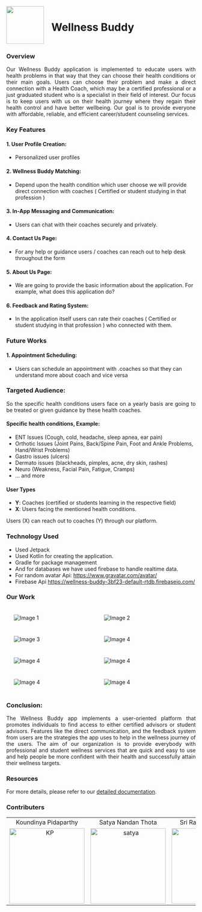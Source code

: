 <div style="display:flex">
  <span style="margin-right:20px">
    <img src="./images/wb_logo.png"  width="100px" />
  </span> 
  <h1>Wellness Buddy</h1>
</div>

### Overview

<p style="text-align:justify">
Our Wellness Buddy application is implemented to educate users with health problems in that way that they can choose their health conditions or their main goals. Users can choose their problem and make a direct connection with a Health Coach, which may be a certified professional or a just graduated student who is a specialist in their field of interest. Our focus is to keep users with us on their health journey where they regain their health control and have better wellbeing. Our goal is to provide everyone with affordable, reliable, and efficient career/student counseling services.
</p>

### Key Features

#### 1. User Profile Creation:

- Personalized user profiles

#### 2. Wellness Buddy Matching:

- Depend upon the health condition which user choose we will provide direct connection with coaches ( Certified or student studying in that profession )

#### 3. In-App Messaging and Communication:

- Users can chat with their coaches securely and privately.

#### 4. Contact Us Page:

- For any help or guidance users / coaches can reach out to help desk throughout the form

#### 5. About Us Page:

- We are going to provide the basic information about the application. For example, what does this application do?

#### 6. Feedback and Rating System:

- In the application itself users can rate their coaches ( Certified or student studying in that profession ) who connected with them.

### Future Works

#### 1. Appointment Scheduling:

- Users can schedule an appointment with .coaches so that they can understand more about coach and vice versa

### Targeted Audience:

<p style="text-align:justify">
So the specific health conditions users face on a yearly basis are going to be treated or given guidance by these health coaches.
</p>

#### Specific health conditions, Example:

- ENT Issues (Cough, cold, headache, sleep apnea, ear pain)
- Orthotic Issues (Joint Pains, Back/Spine Pain, Foot and Ankle Problems, Hand/Wrist Problems)
- Gastro issues (ulcers)
- Dermato issues (blackheads, pimples, acne, dry skin, rashes)
- Neuro (Weakness, Facial Pain, Fatigue, Cramps)
- ... and more

#### User Types

- **Y**: Coaches (certified or students learning in the respective field)
- **X**: Users facing the mentioned health conditions.

<p style="text-align:justify"> Users (X) can reach out to coaches (Y) through our platform. </p>


### Technology Used
<ul>
<li>Used Jetpack</li>
<li>Used Kotlin for creating the application.</li>
<li>Gradle for package management</li>
<li>And for databases we have used firebase to handle realtime data.</li>
<li>For random avatar Api: <a href="https://www.gravatar.com/avatar/">https://www.gravatar.com/avatar/ </a></li>
<li>Firebase Api <a href="https://wellness-buddy-3bf23-default-rtdb.firebaseio.com/
">https://wellness-buddy-3bf23-default-rtdb.firebaseio.com/</a></li>
</ul>

### Our Work
<div style="display: flex; flex-wrap: wrap; justify-content:flex-start">
  <div style="width: 200px ; padding:20px;">
    <img src="Logo_View.png" alt="Image 1" style="max-width: 100%;">
  </div>
  <div style="width: 200px;padding:20px;">
    <img src="LoginScreen.png" alt="Image 2" style="max-width: 100%;">
  </div>
  <div style="width: 200px;padding:20px">
    <img src="Seeker_Issue_Selection.png" alt="Image 3" style="max-width: 100%;">
  </div>
  <div style="width: 200px;padding:20px">
    <img src="Seeker_Issue_Selection2.png" alt="Image 4" style="max-width: 100%;">
  </div>
  <div style="width: 200px;padding:20px">
    <img src="Seeker_View_User_List.png" alt="Image 4" style="max-width: 100%;">
  </div>
  <div style="width: 200px;padding:20px">
    <img src="userProfile_screen.png" alt="Image 4" style="max-width: 100%;">
  </div>
  <div style="width: 200px;padding:20px">
    <img src="SignInForm1.png" alt="Image 4" style="max-width: 100%;">
  </div>
  <div style="width: 200px;padding:20px">
    <img src="SigninForm2.png" alt="Image 4" style="max-width: 100%;">
  </div>
  <!-- Add more images as needed -->
</div>


### Conclusion:

<p style="text-align:justify">
The Wellness Buddy app implements a user-oriented platform that promotes individuals to find access to either certified advisors or student advisors. Features like the direct communication, and the feedback system from users are the strategies the app uses to help in the wellness journey of the users. The aim of our organization is to provide everybody with professional and student wellness services that are quick and easy to use and help people be more confident with their health and successfully attain their wellness targets.
</p>


### Resources

For more details, please refer to our [detailed documentation](https://docs.google.com/document/d/1C8_9gd_1M1Xrq3yuvweFGy80IgsbAsMhczvUfKRwSqI).


### Contributers

<table style="border-collapse: collapse; border: none;">
<tr align="center" style="border-collapse: collapse; border: none;">
<td style="border-collapse: collapse; border:none">Koundinya Pidaparthy</td>
<td style="border:none">Satya Nandan Thota</td>
<td style="border:none">Sri Ramgopal Tandra</td>
</tr>
<tr align="center">
<td style="border:none"><a href="https://github.com/koundinyapidaparthy2" style="text-decoration: none;">
    <img src="./images/KP.jpg"  height=200px alt="KP"></img>
  </a></td>
<td style="border:none"><a href="https://github.com/S-A-T-Y-A" style="text-decoration: none;">
    <img src="./images/sn.jpg"  height=200px alt="satya">
  </a></td>
<td style="border:none"><a href="https://github.com/SR-Naidu" style="text-decoration: none;">
    <img src="./images/sri.jpg"   height=200px alt="sri"></img>
  </a></td>
</tr>
</table>
